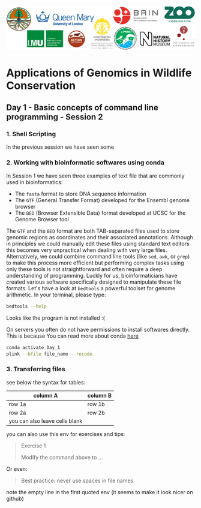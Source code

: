 ![Workshop-logo](../IM/LOGO_new.png)
# Applications of Genomics in Wildlife Conservation
## Day 1 - Basic concepts of command line programming - Session 2

### 1. Shell Scripting
In the previous session we have seen some


### 2. Working with bioinformatic softwares using conda
In Session 1 we have seen three examples of text file that are commonly used in bioinformatics:

- The `fasta` format to store DNA sequence information
- The `GTF` (General Transfer Format) developed for the Ensembl genome browser
- The `BED` (Browser Extensible Data) format developed at UCSC for the Genome Browser tool

The `GTF` and the `BED` format are both TAB-separated files used to store genomic regions as coordinates and their associated annotations. 
Although in principles we could manually edit these files using standard text editors this becomes very unpractical when dealing with very large files.
Alternatively, we could combine command line tools (like `sed`, `awk`, or `grep`) to make this process more efficient but performing complex tasks using only these tools is not straightforward and often require a deep understanding of programming. Luckly for us, bioinformaticians have created various software specifically designed to manipulate these file formats. 
Let's have a look at `bedtools` a powerful toolset for genome arithmetic. 
In your terminal, please type: 
```sh
bedtools --help
```

Looks like the program is not installed :( 

On servers you often do not have permissions to install softwares directly. This is because 
You can read more about conda [here](https://docs.conda.io/en/latest/)



```sh
conda activate Day_1
plink --bfile file_name --recode
```

### 3. Transferring files
see below the syntax for tables:

| column A | column B |
| ------ | ------ |
| row 1a | row 1b |
| row 2a | row 2b |
| you can also leave cells blank | |

you can also use this env for exercises and tips:
> Exercise 1 
> 
> Modify the command above to ...

Or even:
> Best practice: never use spaces in file names

note the empty line in the first quoted env (it seems to make it look nicer on github) 

